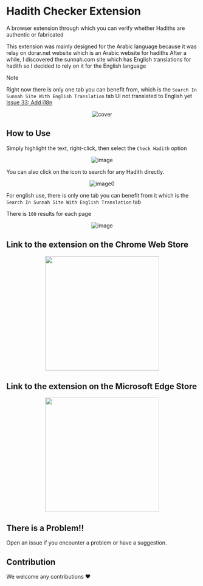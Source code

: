 # Hadith Checker Extension

A browser extension through which you can verify whether Hadiths are authentic or fabricated

This extension was mainly designed for the Arabic language because it was relay on dorar.net website which is an Arabic website for hadiths
After a while, I discovered the sunnah.com site which has English translations for hadith so I decided to rely on it for the English language

> [!NOTE]
> Right now there is only one tab you can benefit from, which is the `Search In Sunnah Site With English Translation` tab
> UI not translated to English yet [Issue 33: Add i18n](https://github.com/AhmedElTabarani/hadith-checker-extension/issues/33)

<div align="center">

![cover](https://user-images.githubusercontent.com/69223584/231058081-05616aa9-81c6-4896-984d-de4b7a6522d8.png)

</div>

## How to Use

Simply highlight the text, right-click, then select the `Check Hadith` option

<div align="center">

![image](https://github.com/AhmedElTabarani/sunnah-hadith-api/assets/69223584/5fbc9b05-fb56-4327-8ef4-9453bb3c2ef0)

</div>

You can also click on the icon to search for any Hadith directly.

<div align="center">

![image0](https://user-images.githubusercontent.com/69223584/231255789-247ad8a1-3857-4f7d-a6e2-8c7d0d79a303.png)

</div>

For english use, there is only one tab you can benefit from it which is the `Search In Sunnah Site With English Translation` tab

There is `100` results for each page

<div align="center">

![image](https://github.com/AhmedElTabarani/hadith-checker-extension/assets/69223584/7269b811-f327-4ebb-8bed-00e2ccc9bf16)

</div>

## Link to the extension on the Chrome Web Store

<div align="center">

<a href="https://chrome.google.com/webstore/detail/hadith-checker/cfbllcckohbiiplkigbfllfphhakanke" target="_blank">

   <img src="https://github.com/AhmedElTabarani/hadith-checker-extension/assets/69223584/af57d468-21bf-423b-a7a4-ed4e94e32bd1" width="300px">

</a>

</div>

## Link to the extension on the Microsoft Edge Store

<div align="center">

<a href="https://microsoftedge.microsoft.com/addons/detail/%D8%A7%D9%84%D8%AA%D8%AD%D9%82%D9%82-%D9%85%D9%86-%D8%A7%D9%84%D8%A3%D8%AD%D8%A7%D8%AF%D9%8A%D8%AB-hadi/fnkpjflmalknlnheabefoflglahlmjec" target="_blank">

   <img src="https://github.com/AhmedElTabarani/hadith-checker-extension/assets/69223584/aa56a5e6-4839-412d-ac68-ab36ebf3384a" width="300px">

</a>

</div>

## There is a Problem!!

Open an issue if you encounter a problem or have a suggestion.

## Contribution

We welcome any contributions ❤
